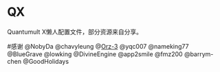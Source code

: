 # QX 
Quantumult X懒人配置文件，部分资源来自分享。

#感谢
@NobyDa
@chavyleung
@[Orz-3](https://github.com/Orz-3)
@yqc007
@nameking77
@BlueGrave
@lowking
@DivineEngine
@app2smile
@fmz200
@barrym-chen
@GoodHolidays

